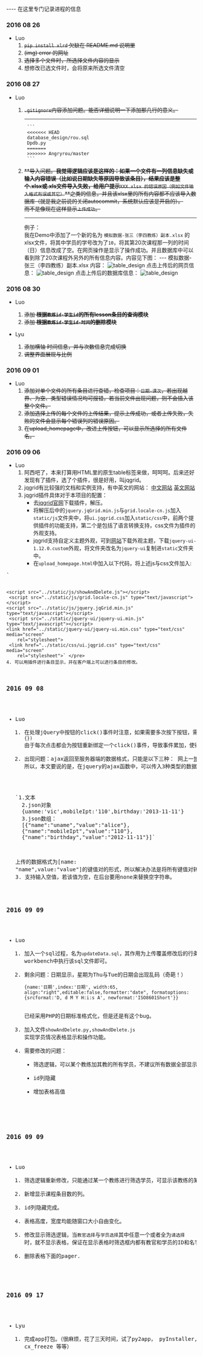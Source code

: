 ---- 在这里专门记录进程的信息


### 2016 08 26
- Luo
	1. ~~`pip install xlrd` 欠缺在 README.md 说明里~~
	2. ~~(img) error 的网址~~
	3. ~~选择多个文件时，所选择文件内容的显示~~
	4. 想修改已选文件时，会将原来所选文件清空

### 2016 08 27
- Luo <br>
	1. ~~`.gitignore`内容添加问题。能否详细说明一下添加那几行的意义。~~
	
		---
			```
			<<<<<<< HEAD
			database_design/rou.sql
			Dpdb.py
			=======
			>>>>>>> Angryrou/master
			```
		
	2. ~~**导入问题。**我觉得逻辑应该是这样的：如果一个文件有一列信息缺失或输入内容错误（比如说日期缺失等原因导致该条目），结果应该是整个.xlsx或.xls文件导入失败，给用户提示**`XXX.xlsx 的错误原因（例如文件输入格式有误或其它）`**之类的信息，并且该xlsx里的所有内容都不应该导入数据库（就是我之前说的关闭autocommit，系统默认应该是开启的）。<br>
	而不是像现在这样显示`上传成功`。~~

		---
		例子：<br>
		我在Demo中添加了一个新的名为 `模拟数据-张三（李四教练）副本.xlsx` 的 xlsx文件，将其中学员的学号改为了`10`，将其第20次课程那一列的时间（日）信息改成了空。在网页操作是显示了操作成功。并且数据库中可以看到除了20次课程外另外的所有信息内容。内容见下图：
			---
			模拟数据-张三（李四教练）副本.xlsx 内容：
			![table_design](./debug-pic/20160827-1.png)
			点击上传后的网页信息：
			![table_design](./debug-pic/20160827-2.png)
			点击上传后的数据库信息：
			![table_design](./debug-pic/20160827-3.png)

### 2016 08 30
- Luo
	1. ~~添加 **根据`教练id-学生id`的所有lesson条目的查询模块**~~
	2. ~~添加 **根据`教练id-学生id-时间`的删除模块**~~

- Lyu 
	1. ~~添加横轴 时间信息，并与次数信息完成切换~~
	2. ~~调整界面展现与比例~~

### 2016 09 01
- Luo
	1. ~~添加对单个文件的所有条目进行查错，检查项目：`日期-课次`，若出现越界、为空、类型错误情况均可报错，若当前文件出现问题，则不会插入该整个文件。~~
	2. ~~添加选择上传的每个文件的上传结果，提示上传成功，或者上传失败，失败的文件会显示每个错误列的错误原因。~~
	3. ~~在upload_homepage中，改进上传按钮，可以显示所选择的所有文件名。~~

### 2016 09 06
- Luo
	1. 阿西吧了，本来打算用HTML里的原生table标签来做，呵呵呵。后来还好发现有了插件，选了个插件，很是好用，叫jqgrid。
	2. jqgrid有比较强的文档和实例支持，有中英文的网站：
		[中文网站](http://blog.mn886.net/jqGrid/)  [英文网站](http://www.trirand.com/blog/jqgrid/jqgrid.html#)
	3. jqgrid插件具体对于本项目的配置：
		* 去[jqgrid官网](http://www.trirand.com/blog/?page_id=6)下载插件，解压。
		* 将解压后中的`jquery.jqGrid.min.js`与`grid.locale-cn.js`加入`static/js`文件夹中，将`ui.jqgrid.css`加入`static/css`中，前两个提供插件的功能支持，第二个是包括了语言转换支持，css文件为插件的外观支持。
		* jqgrid支持自定义主题外观，可到[网站](http://jqueryui.com/download/all/)下载外观主题，下载`jquery-ui-1.12.0.custom`外观，将文件夹改名为`jquery-ui`复制进`static`文件夹中。
		* 在`upload_homepage.html`中加入以下代码，将上述js与css文件加入:
<pre>`	<script src="../static/js/jquery-3.1.0.js"></script>
    <script src="../static/js/showAndDelete.js"></script>
     <script src="../static/js/grid.locale-cn.js" type="text/javascript"></script>
    <script src="../static/js/jquery.jqGrid.min.js" type="text/javascript"></script>
     <script src="../static/jquery-ui/jquery-ui.min.js" type="text/javascript"></script>
    <link href="../static/jquery-ui/jquery-ui.min.css" type="text/css" media="screen"
        rel="stylesheet">
     <link href="../static/css/ui.jqgrid.css" type="text/css" media="screen"
        rel="stylesheet">` </pre>
    4. 可以用插件进行条目显示，并在客户端上可以进行条目的修改。

### 2016 09 08
- Luo
	1. 在处理jQuery中按钮的click()事件时注意，如果需要多次按下按钮，需要加上unbind，取消上一次的绑定，如：`jQuery("#edit_").unbind('click').click(function(){})` 由于每次点击都会为按钮重新绑定一个click()事件，导致事件累加，使得事件函数多次执行。
	2. 出现问题：ajax返回至服务器端的数据格式，只能是以下三种：
	网上一[博客](http://www.cnblogs.com/haitao-fan/p/3908973.html)有提到:
	所以，本文要说的是，在jquery的ajax函数中，可以传入3种类型的数据
	<pre>`1.文本
	2.json对象
	{uanme:'vic',mobileIpt:'110',birthday:'2013-11-11'}
	3.json数组：
	[{"name":"uname","value":"alice"},
    {"name":"mobileIpt","value":"110"},   
    {"name":"birthday","value":"2012-11-11"}]`</pre>
	上传的数据格式为[name: "name",value:"value"]的键值对的形式，所以解决办法是将所有键值对转换为一个长字符串中，用=和&来分别连接键值对和条目，后台收到长字符串，再进行切分后处理。
	3. 支持输入空值，若该值为空，在后台要用none来替换空字符串。

### 2016 09 09
- Luo
	1. 加入一个sql过程，名为`updateData.sql`，其作用为上传覆盖修改后的行条目至数据库，须在mysql workbench中执行该sql文件即可。
	2. 剩余问题：日期显示，星期为Thu与Tue的日期会出现乱码（奇葩！）<pre>`{name:'日期',index:'日期', width:65, 
align:"right",editable:false,formatter:"date",
formatoptions:{srcformat:'D, d M Y H:i:s A',
newformat:'ISO8601Short'}}`</pre>
	已经采用PHP的日期标准格式化，但是还是有这个bug。
	3. 加入文件`showAndDelete.py`,`showAndDelete.js`实现学员情况表格显示和操作功能。
	4. 需要修改的问题：
		* 筛选逻辑，可以某个教练加其教的所有学员，不建议所有数据全部显示。
		* id列隐藏
		* 增加表格高值

### 2016 09 09
- Luo
	1. 筛选逻辑重新修改，只能通过某一个教练进行筛选学员，可显示该教练的某个或者所有学员的信息。
	2. 新增显示课程条目数的列。
	3. id列隐藏完成。
	4. 表格高度，宽度均能随窗口大小自由变化。
	5. 修改显示筛选逻辑，当`教官选择`与`学员选择`其中任意一个或者全为`请选择`时，就不显示表格，保证在显示表格时筛选框内都有教官和学员的ID和名字显示。
	6. 删除表格下面的pager.
	
### 2016 09 17
- Lyu
	1. 完成app打包。（很麻烦，花了三天时间，试了py2app， pyInstaller, cx_freeze 等等）
